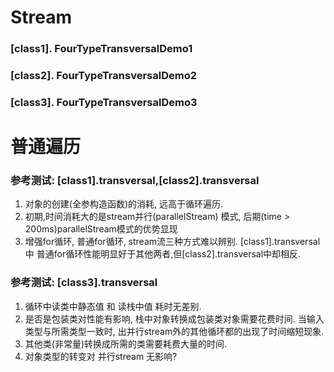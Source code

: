 # Stream

### [class1]. FourTypeTransversalDemo1
### [class2]. FourTypeTransversalDemo2
### [class3]. FourTypeTransversalDemo3

# 普通遍历
### 参考测试: [class1].transversal,[class2].transversal
1. 对象的创建(全参构造函数)的消耗, 远高于循环遍历.
2. 初期,时间消耗大的是stream并行(parallelStream) 模式, 后期(time > 200ms)parallelStream模式的优势显现
3. 增强for循环, 普通for循环, stream流三种方式难以辨别.
   [class1].transversal 中 普通for循环性能明显好于其他两者,但[class2].transversal中却相反.
### 参考测试: [class3].transversal
1. 循环中读类中静态值 和 读栈中值 耗时无差别.
2. 是否是包装类对性能有影响, 栈中对象转换成包装类对象需要花费时间. 当输入类型与所需类型一致时, 出并行stream外的其他循环都的出现了时间缩短现象.
3. 其他类(非常量)转换成所需的类需要耗费大量的时间.    
4. 对象类型的转变对 并行stream 无影响?
